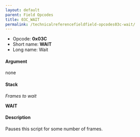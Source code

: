 ```yaml
---
layout: default
parent: Field Opcodes
title: 03C_WAIT
permalink: /technicalreferencefieldfield-opcodes03c-wait/
---
```


-   Opcode: **0x03C**
-   Short name: **WAIT**
-   Long name: Wait

#### Argument

none

#### Stack

  
*Frames to wait*

**WAIT**

#### Description

Pauses this script for some number of frames.
